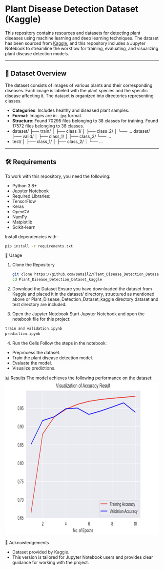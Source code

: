 # Plant Disease Detection Dataset (Kaggle)

This repository contains resources and datasets for detecting plant diseases using machine learning and deep learning techniques. The dataset has been sourced from [Kaggle]([https://www.kaggle.com](https://www.kaggle.com/datasets/vipoooool/new-plant-diseases-dataset)), and this repository includes a Jupyter Notebook to streamline the workflow for training, evaluating, and visualizing plant disease detection models.

---

## 📂 Dataset Overview

The dataset consists of images of various plants and their corresponding diseases. Each image is labeled with the plant species and the specific disease affecting it. The dataset is organized into directories representing classes.

- **Categories**: Includes healthy and diseased plant samples.
- **Format**: Images are in `.jpg` format.
- **Structure**: Found 70295 files belonging to 38 classes for training. Found 17572 files belonging to 38 classes.
- dataset/ ├── train/ │ ├── class_1/ │ ├── class_2/ │ └── ... dataset/ ├── valid/ │ ├── class_1/ │ ├── class_2/ └── ...
- test/ │ ├── class_1/ │ ├── class_2/ │ └── ...


---

## 🛠️ Requirements

To work with this repository, you need the following:

- Python 3.8+
- Jupyter Notebook
- Required Libraries:
- TensorFlow
- Keras
- OpenCV
- NumPy
- Matplotlib
- Scikit-learn

Install dependencies with:

```bash
pip install -r requirements.txt
```

🚀 Usage
1. Clone the Repository
   ```bash
   git clone https://github.com/samsil2/Plant_Disease_Detection_Dataset_kaggle.git
   cd Plant_Disease_Detection_Dataset_kaggle
   ```
2. Download the Dataset
Ensure you have downloaded the dataset from Kaggle and placed it in the dataset/ directory, structured as mentioned above or Plant_Disease_Detection_Dataset_kaggle directory dataset and test directory are included.

3. Open the Jupyter Notebook
Start Jupyter Notebook and open the notebook file for this project:
```bash
train and validation.ipynb
prediction.ipynb

```

4. Run the Cells
Follow the steps in the notebook:

- Preprocess the dataset.
- Train the plant disease detection model.
- Evaluate the model.
- Visualize predictions.

📊 Results
The model achieves the following performance on the dataset: <br>
<img src="https://raw.githubusercontent.com/samsil2/Plant_Disease_Detection_Dataset_kaggle/master/accuracy.png" width="700" height="500">

🤝 Acknowledgements <br>
- Dataset provided by Kaggle. <br>
- This version is tailored for Jupyter Notebook users and provides clear guidance for working with the project.





